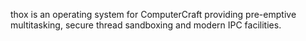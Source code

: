 thox is an operating system for ComputerCraft providing pre-emptive multitasking, secure thread sandboxing and modern IPC facilities.
